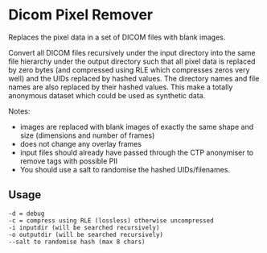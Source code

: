 # Dicom Pixel Remover

Replaces the pixel data in a set of DICOM files with blank images.

Convert all DICOM files recursively under the input directory
into the same file hierarchy under the output directory
such that all pixel data is replaced by zero bytes
(and compressed using RLE which compresses zeros very well)
and the UIDs replaced by hashed values. The directory names
and file names are also replaced by their hashed values.
This make a totally anonymous dataset which could be used as
synthetic data.

Notes:
* images are replaced with blank images of exactly the same
shape and size (dimensions and number of frames)
* does not change any overlay frames
* input files should already have passed through the CTP
anonymiser to remove tags with possible PII
* You should use a salt to randomise the hashed UIDs/filenames.

## Usage

```
-d = debug
-c = compress using RLE (lossless) otherwise uncompressed
-i inputdir (will be searched recursively)
-o outputdir (will be searched recursively)
--salt to randomise hash (max 8 chars)
```
